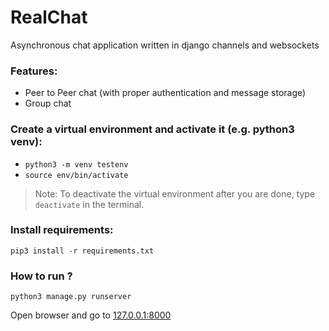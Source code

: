 # RealChat
Asynchronous chat application written in django channels and websockets

### Features:
+ Peer to Peer chat (with proper authentication and message storage)
+ Group chat

### Create a virtual environment and activate it (e.g. python3 venv):
+ `python3 -m venv testenv`
+ `source env/bin/activate`

> Note: To deactivate the virtual environment after you are done, type `deactivate` in the terminal.

### Install requirements:
`pip3 install -r requirements.txt`

### How to run ?
`python3 manage.py runserver`

Open browser and go to [127.0.0.1:8000](http://127.0.0.1:8000)


